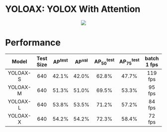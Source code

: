 # YOLOAX: YOLOX With Attention
<div align=center><img src="https://github.com/KejianXu/yoloax/assets/134375672/3061a843-4493-488d-8695-f59dba513886"></div>

# Performance

| Model | Test Size |   AP<sup>test</sup> | AP<sup>val</sup> | AP<sub>50</sub><sup>test</sup> | AP<sub>75</sub><sup>test</sup> | batch 1 fps |
| :----: | :----: | :----: | :----: | :----: | :----: | :----: |
| YOLOAX-S  | 640 | 42.1% | 42.0%	| 62.8% |	47.7% | 119 fps |
| YOLOAX-M  | 640 | 51.3% | 51.0%	| 69.5%	| 53.3% | 95 fps  |
| YOLOAX-L  | 640 | 53.8% | 53.5% |	71.2% |	57.2% | 84 fps  |
| YOLOAX-X  | 640 | 54.2% | 54.2% |	72.3% |	58.4% | 72 fps  |



